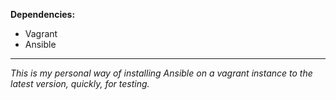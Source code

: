 **Dependencies:**
- Vagrant
- Ansible

----------------------

*This is my personal way of installing Ansible on a vagrant instance to the 
latest version, quickly, for testing.*
